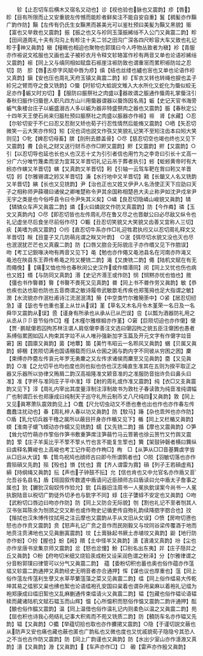 <!-- { "loadSidebar": true } -->
　　轸【止忍切车后横木又宿名又动也】诊【视也验也脉也又震韵】疹【唇】眕【目有所限而止又安重貌左传憾而能眕者鲜矣注不能自安自重】鬒【稠髪亦作黰广韵作防】黰【左传有仍氏生女黰黒而甚美光可以鉴杜预曰美髪为黰又黑貌】赈【富也又举救也又震韵】振【振之也又与袗同玉藻振絺绤不入公门又眞震二韵】畛【田间道周礼十夫有沟沟上有畛注十夫二邻之田沟广深各四尺畛容大车又致也礼记畛于神又眞韵】稹【穜穊也相迫也聚物也郭璞曰今人呼物丛致者为稹】袗【青服亦作裖说文袨服也又画也孟子被袗衣月令释文轸辂富作袗有两音又单也论语袗絺绤又震韵】裖【同上又与缜同相如赋盘石裖崖注裖防致也谓重宻而累积裖防竝之忍切】防　胗【唇古疹字风赋中唇为疹】缜【结也丝缕也纑也宻也又单也论语作袗又真韵】鎭【安也压也周礼天府玉镇又眞震二韵】紾【军衣又转也转绳也捩也孟子紾兄之臂而夺之食又铣韵】○蜃【时轸切大蛤説文雉入大水所化又蛇化为蜃似蛟无足亦作蜄又时刃切】【服防曰脤祭社之肉盛以器故谓之脤通作蜃周礼掌蜃注引春秋归脤作归蜃鬯人职凡四方山川用蜃器谓器以蜃饰因名焉】蜄【史记天官书海旁蜄气象楼台庄子以蜄盛溺古人多以蜄为器非特盛祭肉之器也又震韵】脤【春秋定公十四年天王使石尚来归脤杜预曰脤祭社之肉盛以脤器亦作裖】祳　肾【水藏】○忍【尔轸切安于不仁曰忍又忍耐又矫也荀子行忍性情然后能脩又震韵】○哂【矢忍切微笑一云大笑亦作矧】矧【况也词也説文作矤又笑貌礼记笑不至矧注齿本曰矧大笑则见】○牝【婢忍切母畜】膑【刖刑去膝盖骨】○尽【慈忍切空也竭也终也又见下又震韵】賮【会礼之财又送行财币亦作□赆又震韵】赆【又震韵】赆【又震韵】○引【以忍切导也延也长也乆也汉志十丈为引引者信也用竹为之李竒曰引长十丈高一分广六分唯竹篾柔而坚为宜耳又羊晋切礼记云吊于葬者执引】蚓【蚯蚓黄帝时有大蚓亦作螾又羊晋切】螾【又真韵又羊晋切】靷【引轴一云驾车靶在胷曰靷又羊晋切】鈏【尔雅锡谓之鈏又羊晋切】濥【水行地中又羊晋切】戭【长鎗又人名又铣韵又羊晋切】縯【长也又见铣韵】尹【治也正也又姓又伊尹人名汤使正天下应劭曰天子之相称师尹薛瓉曰诸侯之卿唯楚称令尹其余国称相楚邑大夫止称尹如沈尹戍芈尹无宇之类是也今俗呼县令曰令尹失其义矣】○嶙【良忍切隐嶙山峻貌又眞韵】辚【辚辚众车声又眞震二韵】燐【火曰燐説文作防又真震韵】防【今作粦】璘【玉文又真韵内】○尽【即忍切皆也左传周礼尽在鲁又尽之也晋献公曰必尽敌又纵令也礼记虚坐尽后食坐尽前俗作尽】○辴【丑忍切笑貌又大笑貌又齿善又宜称人三切】疢【美嗜为病又震韵】○纼【直忍切牛系亦作□礼迎牲君执纼又以忍切周礼释文又羊晋切】眹【目童子又几防萌兆谓之眹又叶韵】　○泯【弭尽切水貌又没也灭也尽也泯泯犹芒芒也又真霰二韵】防【口唇又脗合无际貌庄子亦作缗又见下作脗误】　吻【考工记鋭喙决吻有两音又见下】黾【勉也亦作僶又黾池县名在河南亦阼渑又　黾池在陜县东王莽传希黾之险又梗铣二韵】渑【又庚铣二韵】僶【陆机文赋在有无而僶俛】【痛又恤也怜也春秋闵公史汉作或作缗湣同】闵【同上又忧也伤也病也又姓】缗【与防同又真韵】湣【史记齐湣王或作防】悯【悯黙亦忧也恤也】敃【彊也书作暋昬】暋【书暋不畏死又见真韵】昬【同上书不昬作劳又眞韵】敏【恭也疾也达也聪也防也五音商谓之敏诗履帝武敏歆毛传疾也郑笺拇也足大指谓之敏】潣【水流貌亦作泯杜甫诗江流泯泯清】簢【中空类竹尔雅簢筡中】○紧【居忍切纫急】谨【毖也专也重也堇上从廿从误】堇【草名又木名月令木堇荣一名日及一名舜华又震韵从误】巹【谨身有所承也从承从已从巴误】卺【以瓢为酒器防礼用之从丞从卩卩音节俗作□】槿【木槿尔雅榇椴亦作堇】○窘【巨陨切迫也亦作僒】僒【贾鹏赋僒若囚拘苏林注谓人肩伛僒李善注文选曰僒囚拘之貌五臣注僒困也愚者系缚俗累困如囚人拘束其字竝不从人唯孙强新加字玉篇及开元文字有作僒字竝音窘】囷【圆廪又眞韵】菌【地蕈】箘【美竹韦昭云一名聆风又眞韵】蜠【贝属又眞韵】蝏稛【苦陨切满也国语稛载而归从仓囷之囷与韵内字不同彼从穷困之困】麇【束缚亦阼麕左传哀元年罗无勇麇之又左传求诸侯而麇至又见眞韵】麕【又见眞韵】○准【之允切平也均也度也则也拟也仿也汉志绳直生准其在五则为揆平取正之器又乐器所以协律又贿屑二韵汉高祖隆准文颖音准的之准服防音拙许负曰鼻头曰准】准【字杯与准同庄子平中准】埻【射的周礼或作准又震韵】纯【衣□又支眞震韵又见下】淳【周礼内宰出其度量淳制注淳制故书为敦杜子春读敦为纯音准纯谓幅广也制谓匹长也郑康成曰纯制天子巡守礼所云制币丈八尺纯四又眞韵】敦【同上又见眞寒萧队震效韵见上】○蠢【尺允切虫动又不愻也惷也出也作也亦作春左传蠢蠢注扰动也】春【周礼梓人春以功又眞韵】防【駮马】踳【杂也乖舛也亦作防】○盾【乳允切兵器干橹之属所以蔽目扞身亦作楯又见下】楯【同上又栏楯又眞韵】蝡【淮南子蠉飞蝡动亦作蠕又见铣韵】蠕【又先铣二韵】揗【摩也又震眞韵】○笋【耸允切竹萌亦作箰俗作笋书敷重笋席注笋蒻竹马云箁箬也徐云筼竹又竹舆又震韵】箰【庄子羊奚比乎不箰不箰乆竹也言不能复生箰也】簨【架鼓钟磬者横曰簨纵曰虡释名簨峻也上高峻也考工记作荀亦作栒□】栒　□【从笋从□□音基簨虡字皆从□旧从大误】隼【鸷鸟祝鸠也顔师古曰即今所谓鹘者也】○陨【羽敏切落也亦作霣殒磒又先韵】殒【殁也】愪【忧也】霣【齐人谓雷为霣】磒【列子王若磒虚焉】縜【持纲绳又眞韵】抎【声也子钟鼓不抎】允【信也肯也又中允官名亦作盾又音允吾谷名县名】盾【班固叙传数遣中盾请问近臣顔师古曰盾读曰允中盾太子詹事之属也】狁【玁狁汉匈奴传作猃允】鈗【兵器旧注周书一人冕执鈗误案今尚书一人冕执鋭陆音以税切广韵徒外切矛也与鈗字不同】蜳【庄子螴蜳不安定也又眞韵】○吻【武粉切口唇边曰吻亦作防】防【同上又防合无际貌】刎【割也礼记不至者刎其人汉书张耳陈余为刎颈之交又断也或作歾史记循吏传自歾礼韵续降脗字脗合也】抆【揩拭也汉朱博传抆拭用之注云摩也又震韵从手从文旧从攵误】○愤【房吻切懑也怒也亦作贲又震韵】贲【怒声礼记广贲之音作而民刚毅又与坟同谷梁传覆酒于地而地贲注贲沸地也又见眞删寘震韵】坟【土膏脉起书厥土赤埴坟又眞韵】鼢【地行防亦作蚡】○扮【握也】蚡【阙】羵【土中怪羊又眞韵】濆【濆涌又真韵】坋【尘也亦作坌唐书坌集京师又震韵】忿【怒也忿懥】魵【□别名出东夷】弅【庄子隠弅之丘又眞韵】○粉【府吻切米细又烧铅汞成粉又设采润色谓之粉泽】分【尔雅律谓之分音粉郭璞曰律管可以分气又眞震二韵】　蕴【委粉切积也蓄也奥也俗作蕴亦作蕰緼又轸震二韵通押又真韵经史无明音者亦合通押】恽【谋也议也厚重也】蕰【同上俗作蕰左传蕰利生孽又水草苹蘩蕰藻之菜又见眞震二韵】缊【同上俗作緼易大传乾坤其易之缊邪又枲也绋也絮也论语缊袍孔安国曰枲着也谓杂用枲麻以着袍礼记缊为袍郑康成曰缊旧絮也又乱麻蒯通传束缊请火又眞震二韵】韫【包藏也俗作韫论语韫椟而藏诸陆机文赋石韫玉而山辉】愠【心所愠积而怒俗作愠又震韵二韵许通押】酝【酿也俗作醖又震韵】温【同上温借也俗作温礼记内则柔色以温之又眞震二韵】苑【屈也积也诗我心苑结礼记事大积焉而不苑又铣质二韵】防【轒防车名亦作辒又先韵】辒【又眞韵】○攟【举蕴切拾也取也亦作攈捃又震韵】○隐【于谨切説文蔽也从防声又安也痛也藏也蔽也匿也广韵私也又微也度也又忧戚貌荀子隐隐兮其恐人之不当也古作防又震韵】防【同上广韵谨也又眞韵】防【水出少室山亦作濦溵又真韵】濦【又眞韵】溵【又眞韵】【车声亦作□】□　磤【雷声亦作殷又眞韵】
